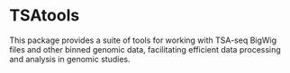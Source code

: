 # TSAtools
This package provides a suite of tools for working with TSA-seq BigWig files and other binned genomic data, facilitating efficient data processing and analysis in genomic studies.

